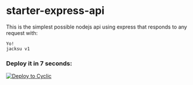 # starter-express-api

This is the simplest possible nodejs api using express that responds to any request with: 
```
Yo!
jacksu v1
```

### Deploy it in 7 seconds: 

[![Deploy to Cyclic](https://deploy.cyclic.app/button.svg)](https://deploy.cyclic.app/)

